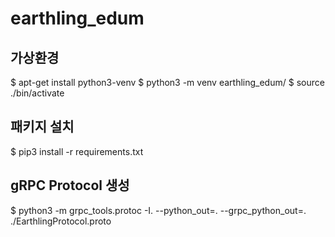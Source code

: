 # earthling_edum

## 가상환경
$ apt-get install python3-venv
$ python3 -m venv earthling_edum/
$ source ./bin/activate

## 패키지 설치
$ pip3 install -r requirements.txt

## gRPC Protocol 생성
$ python3 -m grpc_tools.protoc -I. --python_out=. --grpc_python_out=. ./EarthlingProtocol.proto
